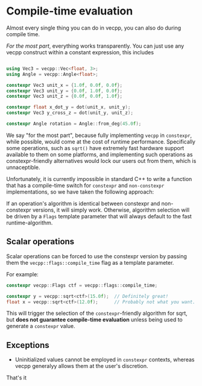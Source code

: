 # Compile-time evaluation

Almost every single thing you can do in vecpp, you can also do during compile 
time. 

*For the most part*, everything works transparently. You can just use any vecpp
construct within a constant expression, this includes 

```cpp

using Vec3 = vecpp::Vec<float, 3>;
using Angle = vecpp::Angle<float>;

constexpr Vec3 unit_x = {1.0f, 0.0f, 0.0f};
constexpr Vec3 unit_y = {0.0f, 1.0f, 0.0f};
constexpr Vec3 unit_z = {0.0f, 0.0f, 1.0f};

constexpr float x_dot_y = dot(unit_x, unit_y);
constexpr Vec3 y_cross_z = dot(unit_y, unit_z);

constexpr Angle rotation = Angle::from_deg(45.0f);
```

We say "for the most part", because fully implementing `vecpp` in `constexpr`,
while possible, would come at the cost of runtime performance. Specifically some
operations, such as `sqrt()` have extremely fast hardware support available to 
them on some platforms, and implementing such operations as constexpr-friendly 
alternatives would lock our users out from them, which is unnaceptible.

Unfortunately, it is currently impossible in standard C++ to write a function 
that has a compile-time switch for `constexpr` and `non-constexpr` 
implementations, so we have taken the following approach:

If an operation's algorithm is identical between constexpr and non-constexpr
versions, it will simply work. Otherwise, algorithm selection will be driven by
a `Flags` template parameter that will always default to the fast 
runtime-algorithm.

## Scalar operations

Scalar operations can be forced to use the constexpr version by passing them
the `vecpp::flags::compile_time` flag as a template parameter.

For example:

```cpp
constexpr vecpp::Flags ctf = vecpp::flags::compile_time;

constexpr y = vecpp::sqrt<ctf>(15.0f);  // Definitely great!
float x = vecpp::sqrt<ctf>(12.0f);      // Probably not what you want.
```

This will trigger the selection of the `constexpr`-friendly algorithm for sqrt,
but **does not guarantee compile-time evaluation** unless being used to generate
a `constexpr` value.

## Exceptions

- Uninitialized values cannot be employed in `constexpr` contexts, whereas vecpp
generalyy allows them at the user's discretion.

That's it
